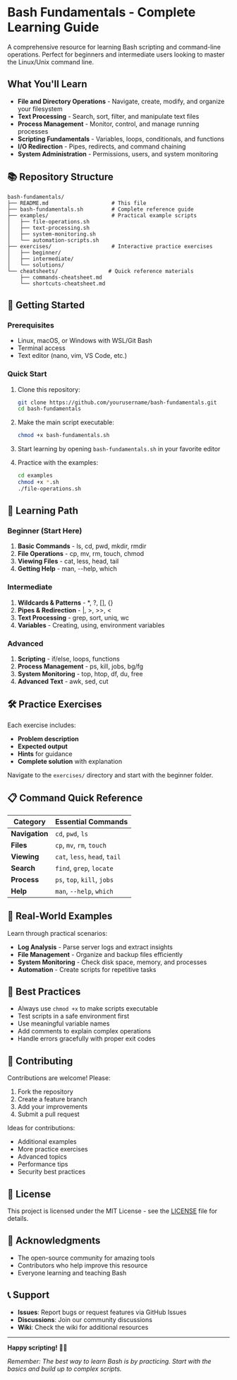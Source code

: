 # Bash Fundamentals - Complete Learning Guide

A comprehensive resource for learning Bash scripting and command-line operations. Perfect for beginners and intermediate users looking to master the Linux/Unix command line.

## What You'll Learn

- **File and Directory Operations** - Navigate, create, modify, and organize your filesystem
- **Text Processing** - Search, sort, filter, and manipulate text files
- **Process Management** - Monitor, control, and manage running processes
- **Scripting Fundamentals** - Variables, loops, conditionals, and functions
- **I/O Redirection** - Pipes, redirects, and command chaining
- **System Administration** - Permissions, users, and system monitoring

## 📚 Repository Structure

```
bash-fundamentals/
├── README.md                    # This file
├── bash-fundamentals.sh         # Complete reference guide
├── examples/                    # Practical example scripts
│   ├── file-operations.sh
│   ├── text-processing.sh
│   ├── system-monitoring.sh
│   └── automation-scripts.sh
├── exercises/                   # Interactive practice exercises
│   ├── beginner/
│   ├── intermediate/
│   └── solutions/
└── cheatsheets/                # Quick reference materials
    ├── commands-cheatsheet.md
    └── shortcuts-cheatsheet.md
```

## 🚀 Getting Started

### Prerequisites
- Linux, macOS, or Windows with WSL/Git Bash
- Terminal access
- Text editor (nano, vim, VS Code, etc.)

### Quick Start
1. Clone this repository:
   ```bash
   git clone https://github.com/yourusername/bash-fundamentals.git
   cd bash-fundamentals
   ```

2. Make the main script executable:
   ```bash
   chmod +x bash-fundamentals.sh
   ```

3. Start learning by opening `bash-fundamentals.sh` in your favorite editor

4. Practice with the examples:
   ```bash
   cd examples
   chmod +x *.sh
   ./file-operations.sh
   ```

## 📖 Learning Path

### Beginner (Start Here)
1. **Basic Commands** - ls, cd, pwd, mkdir, rmdir
2. **File Operations** - cp, mv, rm, touch, chmod
3. **Viewing Files** - cat, less, head, tail
4. **Getting Help** - man, --help, which

### Intermediate
1. **Wildcards & Patterns** - *, ?, [], {}
2. **Pipes & Redirection** - |, >, >>, <
3. **Text Processing** - grep, sort, uniq, wc
4. **Variables** - Creating, using, environment variables

### Advanced
1. **Scripting** - if/else, loops, functions
2. **Process Management** - ps, kill, jobs, bg/fg
3. **System Monitoring** - top, htop, df, du, free
4. **Advanced Text** - awk, sed, cut

## 🛠 Practice Exercises

Each exercise includes:
- **Problem description**
- **Expected output**
- **Hints** for guidance
- **Complete solution** with explanation

Navigate to the `exercises/` directory and start with the beginner folder.

## 📋 Command Quick Reference

| Category | Essential Commands |
|----------|-------------------|
| **Navigation** | `cd`, `pwd`, `ls` |
| **Files** | `cp`, `mv`, `rm`, `touch` |
| **Viewing** | `cat`, `less`, `head`, `tail` |
| **Search** | `find`, `grep`, `locate` |
| **Process** | `ps`, `top`, `kill`, `jobs` |
| **Help** | `man`, `--help`, `which` |

## 🎯 Real-World Examples

Learn through practical scenarios:
- **Log Analysis** - Parse server logs and extract insights
- **File Management** - Organize and backup files efficiently
- **System Monitoring** - Check disk space, memory, and processes
- **Automation** - Create scripts for repetitive tasks

## 🔧 Best Practices

- Always use `chmod +x` to make scripts executable
- Test scripts in a safe environment first
- Use meaningful variable names
- Add comments to explain complex operations
- Handle errors gracefully with proper exit codes

## 🤝 Contributing

Contributions are welcome! Please:
1. Fork the repository
2. Create a feature branch
3. Add your improvements
4. Submit a pull request

Ideas for contributions:
- Additional examples
- More practice exercises
- Advanced topics
- Performance tips
- Security best practices

## 📝 License

This project is licensed under the MIT License - see the [LICENSE](LICENSE) file for details.

## 🙏 Acknowledgments

- The open-source community for amazing tools
- Contributors who help improve this resource
- Everyone learning and teaching Bash

## 📞 Support

- **Issues**: Report bugs or request features via GitHub Issues
- **Discussions**: Join our community discussions
- **Wiki**: Check the wiki for additional resources

---

**Happy scripting!** 🐚✨

*Remember: The best way to learn Bash is by practicing. Start with the basics and build up to complex scripts.*